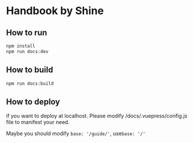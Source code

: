# Handbook by Shine

## How to run

``` bash
npm install
npm run docs:dev
```

## How to build

``` bash
npm run docs:build
```

## How to deploy

if you want to deploy at localhost. Please modify /docs/.vuepress/config.js file to manifest your need.

Maybe you should modify `base: '/guide/'`, use`base: '/'`

